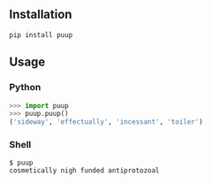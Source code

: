 ## Installation

```
pip install puup
```

## Usage

### Python

```python
>>> import puup
>>> puup.puup()
('sideway', 'effectually', 'incessant', 'toiler')
```

### Shell

```
$ puup
cosmetically nigh funded antiprotozoal
```

